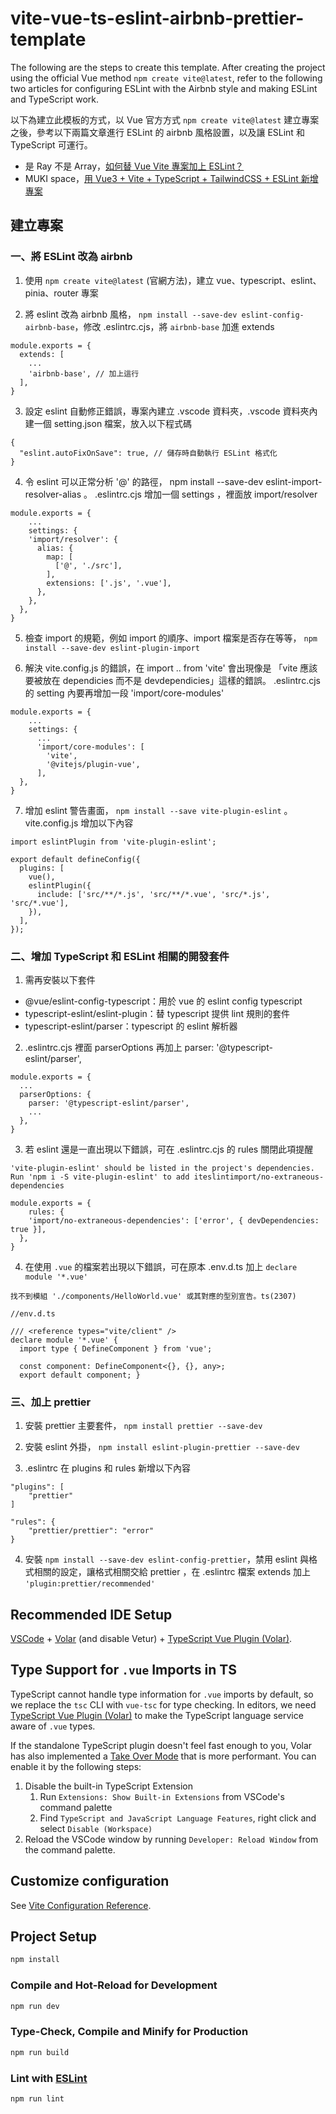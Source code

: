 # vite-vue-ts-eslint-airbnb-prettier-template

The following are the steps to create this template. After creating the project using the official Vue method `npm create vite@latest`, refer to the following two articles for configuring ESLint with the Airbnb style and making ESLint and TypeScript work.

以下為建立此模板的方式，以 Vue 官方方式 `npm create vite@latest` 建立專案之後，參考以下兩篇文章進行 ESLint 的 airbnb 風格設置，以及讓 ESLint 和 TypeScript 可運行。

- 是 Ray 不是 Array，[如何替 Vue Vite 專案加上 ESLint？](https://israynotarray.com/vue/20221002/584344963/)
- MUKI space，[用 Vue3 + Vite + TypeScript + TailwindCSS + ESLint 新增專案](https://muki.tw/vue3-vite-typescript-tailwindcss-eslint-template/)


## 建立專案
### 一、將 ESLint 改為 airbnb
1. 使用 `npm create vite@latest` (官網方法)，建立 vue、typescript、eslint、pinia、router 專案

2. 將 eslint 改為 airbnb 風格， `npm install --save-dev eslint-config-airbnb-base`，修改 .eslintrc.cjs，將 `airbnb-base` 加進 extends 
```
module.exports = {
  extends: [
    ...
    'airbnb-base', // 加上這行
  ],
}
```

3. 設定 eslint 自動修正錯誤，專案內建立 .vscode 資料夾，.vscode 資料夾內建一個 setting.json 檔案，放入以下程式碼
```
{
  "eslint.autoFixOnSave": true, // 儲存時自動執行 ESLint 格式化
}
```

4. 令 eslint 可以正常分析 '@' 的路徑， npm install --save-dev eslint-import-resolver-alias  。 .eslintrc.cjs 增加一個 settings ，裡面放 import/resolver
```
module.exports = {
    ...
	settings: {
    'import/resolver': {
      alias: {
        map: [
          ['@', './src'],
        ],
        extensions: ['.js', '.vue'],
      },
    },
  },
}
```

5. 檢查 import 的規範，例如 import 的順序、import 檔案是否存在等等，  `npm install --save-dev eslint-plugin-import`

6. 解決 vite.config.js 的錯誤，在 import .. from 'vite' 會出現像是 「vite 應該要被放在 dependicies 而不是 devdependicies」這樣的錯誤。 .eslintrc.cjs 的 setting 內要再增加一段 'import/core-modules'
```
module.exports = {
    ...
    settings: {
      ...    
      'import/core-modules': [
        'vite',
        '@vitejs/plugin-vue',
      ],
  },
}
```

7. 增加 eslint 警告畫面， `npm install --save vite-plugin-eslint` 。 vite.config.js 增加以下內容
```
import eslintPlugin from 'vite-plugin-eslint';

export default defineConfig({
  plugins: [
    vue(),
    eslintPlugin({
      include: ['src/**/*.js', 'src/**/*.vue', 'src/*.js', 'src/*.vue'],
    }),
  ],
});
```

### 二、增加 TypeScript 和 ESLint 相關的開發套件
1. 需再安裝以下套件
- @vue/eslint-config-typescript：用於 vue 的 eslint config typescript
- typescript-eslint/eslint-plugin：替 typescript 提供 lint 規則的套件
- typescript-eslint/parser：typescript 的 eslint 解析器

2. .eslintrc.cjs 裡面 parserOptions 再加上 parser: '@typescript-eslint/parser',
```
module.exports = {
  ...
  parserOptions: {
    parser: '@typescript-eslint/parser',
    ...
  },
}
```

3. 若 eslint 還是一直出現以下錯誤，可在 .eslintrc.cjs 的 rules 關閉此項提醒
```
'vite-plugin-eslint' should be listed in the project's dependencies. Run 'npm i -S vite-plugin-eslint' to add iteslintimport/no-extraneous-dependencies
```

```
module.exports = {
	rules: {
    'import/no-extraneous-dependencies': ['error', { devDependencies: true }],
  },
}
```

4. 在使用 `.vue` 的檔案若出現以下錯誤，可在原本 .env.d.ts 加上 `declare module '*.vue'`
```
找不到模組 './components/HelloWorld.vue' 或其對應的型別宣告。ts(2307)
```
```
//env.d.ts

/// <reference types="vite/client" />
declare module '*.vue' {
  import type { DefineComponent } from 'vue';

  const component: DefineComponent<{}, {}, any>;
  export default component; }
```

### 三、加上 prettier
1. 安裝 prettier 主要套件， `npm install prettier --save-dev`

2. 安裝 eslint 外掛， `npm install eslint-plugin-prettier --save-dev`

3. .eslintrc 在 plugins 和 rules 新增以下內容
```
"plugins": [
	"prettier"
]

"rules": {
	"prettier/prettier": "error"
}
```

4. 安裝 `npm install --save-dev eslint-config-prettier`，禁用 eslint 與格式相關的設定，讓格式相關交給 prettier ，在 .eslintrc 檔案 extends 加上 `'plugin:prettier/recommended'`


## Recommended IDE Setup

[VSCode](https://code.visualstudio.com/) + [Volar](https://marketplace.visualstudio.com/items?itemName=Vue.volar) (and disable Vetur) + [TypeScript Vue Plugin (Volar)](https://marketplace.visualstudio.com/items?itemName=Vue.vscode-typescript-vue-plugin).

## Type Support for `.vue` Imports in TS

TypeScript cannot handle type information for `.vue` imports by default, so we replace the `tsc` CLI with `vue-tsc` for type checking. In editors, we need [TypeScript Vue Plugin (Volar)](https://marketplace.visualstudio.com/items?itemName=Vue.vscode-typescript-vue-plugin) to make the TypeScript language service aware of `.vue` types.

If the standalone TypeScript plugin doesn't feel fast enough to you, Volar has also implemented a [Take Over Mode](https://github.com/johnsoncodehk/volar/discussions/471#discussioncomment-1361669) that is more performant. You can enable it by the following steps:

1. Disable the built-in TypeScript Extension
    1) Run `Extensions: Show Built-in Extensions` from VSCode's command palette
    2) Find `TypeScript and JavaScript Language Features`, right click and select `Disable (Workspace)`
2. Reload the VSCode window by running `Developer: Reload Window` from the command palette.

## Customize configuration

See [Vite Configuration Reference](https://vitejs.dev/config/).

## Project Setup

```sh
npm install
```

### Compile and Hot-Reload for Development

```sh
npm run dev
```

### Type-Check, Compile and Minify for Production

```sh
npm run build
```

### Lint with [ESLint](https://eslint.org/)

```sh
npm run lint
```
